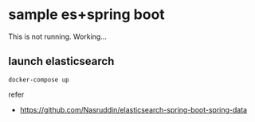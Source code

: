 # sample es+spring boot

This is not running.
Working...

## launch elasticsearch

```shell script
docker-compose up
```

refer
- https://github.com/Nasruddin/elasticsearch-spring-boot-spring-data
